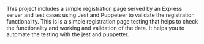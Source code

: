 This project includes a simple registration page served by an Express server and test cases using Jest and Puppeteer to validate the registration functionality. This is is a simple registration page testing that helps to check the functionality and working and validation of the data. It helps you to automate the testing with the jest and puppetter.
